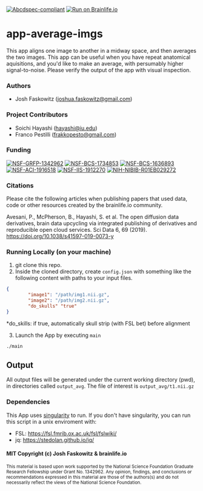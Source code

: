 [![Abcdspec-compliant](https://img.shields.io/badge/ABCD_Spec-v1.1-green.svg)](https://github.com/brain-life/abcd-spec)
[![Run on Brainlife.io](https://img.shields.io/badge/Brainlife-brainlife.app.385-blue.svg)](https://doi.org/https://doi.org/10.25663/brainlife.app.385)

# app-average-imgs
This app aligns one image to another in a midway space, and then averages the two images. This app can be useful when you have repeat anatomical aquisitions, and you'd like to make an average, with persumably higher signal-to-noise. Please verify the output of the app with visual inspection.

### Authors 

- Josh Faskowitz (joshua.faskowitz@gmail.com) 

### Project Contributors 

- Soichi Hayashi (hayashi@iu.edu)
- Franco Pestilli (frakkopesto@gmail.com) 

### Funding 

[![NSF-GRFP-1342962](https://img.shields.io/badge/NSF_GRFP-1342962-blue.svg)](https://www.nsf.gov/awardsearch/showAward?AWD_ID=1342962)
[![NSF-BCS-1734853](https://img.shields.io/badge/NSF_BCS-1734853-blue.svg)](https://nsf.gov/awardsearch/showAward?AWD_ID=1734853)
[![NSF-BCS-1636893](https://img.shields.io/badge/NSF_BCS-1636893-blue.svg)](https://nsf.gov/awardsearch/showAward?AWD_ID=1636893)
[![NSF-ACI-1916518](https://img.shields.io/badge/NSF_ACI-1916518-blue.svg)](https://nsf.gov/awardsearch/showAward?AWD_ID=1916518)
[![NSF-IIS-1912270](https://img.shields.io/badge/NSF_IIS-1912270-blue.svg)](https://nsf.gov/awardsearch/showAward?AWD_ID=1912270)
[![NIH-NIBIB-R01EB029272](https://img.shields.io/badge/NIH_NIBIB-R01EB029272-green.svg)](https://grantome.com/grant/NIH/R01-EB029272-01)

### Citations 

Please cite the following articles when publishing papers that used data, code or other resources created by the brainlife.io community. 

Avesani, P., McPherson, B., Hayashi, S. et al. The open diffusion data derivatives, brain data upcycling via integrated publishing of derivatives and reproducible open cloud services. Sci Data 6, 69 (2019). https://doi.org/10.1038/s41597-019-0073-y

### Running Locally (on your machine)

1. git clone this repo.
2. Inside the cloned directory, create `config.json` with something like the following content with paths to your input files.

```json
{
        "image1": "/path/img1.nii.gz",
        "image2": "/path/img2.nii.gz",
        "do_skulls" "true"
}
```

*do_skills: if true, automatically skull strip (with FSL bet) before alignment

3. Launch the App by executing `main`

```bash
./main
```

## Output

All output files will be generated under the current working directory (pwd), in directories called `output_avg`. The file of interest is `output_avg/t1.nii.gz`

### Dependencies

This App uses [singularity](https://www.sylabs.io/singularity/) to run. If you don't have singularity, you can run this script in a unix enviroment with:  

  - FSL: https://fsl.fmrib.ox.ac.uk/fsl/fslwiki/
  - jq: https://stedolan.github.io/jq/
  
  #### MIT Copyright (c) Josh Faskowitz & brainlife.io

<sub> This material is based upon work supported by the National Science Foundation Graduate Research Fellowship under Grant No. 1342962. Any opinion, findings, and conclusions or recommendations expressed in this material are those of the authors(s) and do not necessarily reflect the views of the National Science Foundation. </sub>
